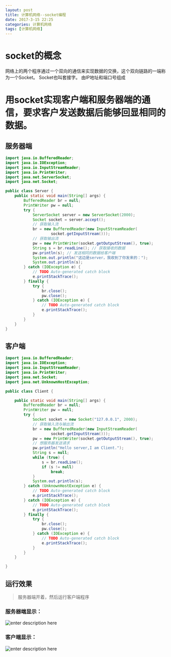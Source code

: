 ```yaml
---
layout: post
title: 计算机网络--socket编程
date: 2017-3-15 22:25
categories: 计算机网络
tags: [计算机网络]
---
```

# socket的概念
网络上的两个程序通过一个双向的通信来实现数据的交换，这个双向链路的一端称为一个Socket。
Socket也叫套接字。
由IP地址和端口号组成
# 用socket实现客户端和服务器端的通信，要求客户发送数据后能够回显相同的数据。
## 服务器端
```java
import java.io.BufferedReader;
import java.io.IOException;
import java.io.InputStreamReader;
import java.io.PrintWriter;
import java.net.ServerSocket;
import java.net.Socket;

public class Server {
	public static void main(String[] args) {
		BufferedReader br = null;
		PrintWriter pw = null;
		try {
			ServerSocket server = new ServerSocket(2000);
			Socket socket = server.accept();
			// 获取输入流
			br = new BufferedReader(new InputStreamReader(
					socket.getInputStream()));
			// 获取输出流
			pw = new PrintWriter(socket.getOutputStream(), true);
			String s = br.readLine(); // 获取接收的数据
			pw.println(s); // 发送相同的数据给客户端
			System.out.println("这边是server，我收到了你发来的：");
			System.out.println(s);
		} catch (IOException e) {
			// TODO Auto-generated catch block
			e.printStackTrace();
		} finally {
			try {
				br.close();
				pw.close();
			} catch (IOException e) {
				// TODO Auto-generated catch block
				e.printStackTrace();
			}
		}
	}
}
```
## 客户端
```java
import java.io.BufferedReader;
import java.io.IOException;
import java.io.InputStreamReader;
import java.io.PrintWriter;
import java.net.Socket;
import java.net.UnknownHostException;

public class Client {

	public static void main(String[] args) {
		BufferedReader br = null;
		PrintWriter pw = null;
		try {
			Socket socket = new Socket("127.0.0.1", 2000);
			// 获取输入流与输出流
			br = new BufferedReader(new InputStreamReader(
					socket.getInputStream()));
			pw = new PrintWriter(socket.getOutputStream(), true);
			// 想服务器发送请求
			pw.println("Hello server,I am Client.");
			String s = null;
			while (true) {
				s = br.readLine();
				if (s != null)
					break;
			}
			System.out.println(s);
		} catch (UnknownHostException e) {
			// TODO Auto-generated catch block
			e.printStackTrace();
		} catch (IOException e) {
			// TODO Auto-generated catch block
			e.printStackTrace();
		} finally {
			try {
				br.close();
				pw.close();
			} catch (IOException e) {
				// TODO Auto-generated catch block
				e.printStackTrace();
			}
		}
	}

}
```
## 运行效果
> 服务器端开着，然后运行客户端程序
### 服务器端显示：
![enter description here][1]


  ### 客户端显示：
  ![enter description here][2]


  [1]: http://omphwvjh0.bkt.clouddn.com/1489587881807.jpg
  [2]: http://omphwvjh0.bkt.clouddn.com/1489587979757.jpg 